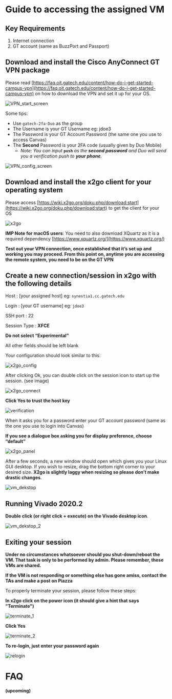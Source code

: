 # Guide to accessing the assigned VM

## Key Requirements
1. Internet connection
2. GT account (same as BuzzPort and Passport)

## Download and install the Cisco AnyConnect GT VPN package
Please read  [https://faq.oit.gatech.edu/content/how-do-i-get-started-campus-vpn](https://faq.oit.gatech.edu/content/how-do-i-get-started-campus-vpn) on how to download the VPN and set it up for your OS.

![VPN_start_screen](/access_vm_steps/images/vpn1.PNG "VPN_start_screen")

Some tips:
* Use ```gatech-2fa-Duo``` as the group
* The Username is your GT Username eg: jdoe3
* The Password is your GT Account Password (the same one you use to access Canvas)
* The **Second** Password is your 2FA code (usually given by Duo Mobile)
    * *Note: You can input* **```push```** *as the **second password** and Duo will send you a verification push to **your phone**.* 


![VPN_config_screen](/access_vm_steps/images/vpn2.PNG "VPN_config_screen")

## Download and install the x2go **client** for your operating system
Please access [https://wiki.x2go.org/doku.php/download:start](https://wiki.x2go.org/doku.php/download:start) to get the client for your OS

![x2go](/access_vm_steps/images/x2go_client.PNG "x2go")

**IMP Note for macOS users**: You need to also download XQuartz as it is a required dependency [https://www.xquartz.org/](https://www.xquartz.org/)

**Test out your VPN connection, once established that it’s set up and working you may proceed. From this point on, anytime you are accessing the remote system, you need to be on the GT VPN**

## Create a new connection/session in x2go with the following details
Host : [your assigned host] eg: ```synestia1.cc.gatech.edu```

Login : [your GT username] eg: ```jdoe3```

SSH port : 22

Session Type : **XFCE** 

**Do not select “Experimental”**

All other fields should be left blank

Your configuration should look similar to this:

![x2go_config](/access_vm_steps/images/x2go_config.PNG "x2go config")

After clicking Ok, you can double click on the session icon to start up the session. (see image)

![x2go_connect](/access_vm_steps/images/x2go_connect.PNG "x2go connection")

**Click Yes to trust the host key**

![verification](/access_vm_steps/images/verification_picture.PNG "host verification")

When it asks you for a password enter your GT account password (same as the one you use to login into Canvas)

**If you see a dialogue box asking you for display preference, choose “default”**

![x2go_panel](/access_vm_steps/images/default_config_pic.PNG "x2go default panel")

After a few seconds, a new window should open which gives you your Linux GUI desktop. If you wish to resize, drag the bottom right corner to your desired size. **X2go is slightly laggy when resizing so please don’t make drastic changes**.

![vm_dekstop](/access_vm_steps/images/vm_desktop.PNG "vm_desktop")

## Running Vivado 2020.2

**Double click (or right click + execute) on the Vivado desktop icon**.

![vm_dekstop_2](/access_vm_steps/images/vm_desktop_2.PNG "vm_desktop_2")

## Exiting your session

**Under no circumstances whatsoever should you shut-down/reboot the VM. That task is only to be performed by admin. Please remember, these VMs are shared.**

**If the VM is not responding or something else has gone amiss, contact the TAs and make a post on Piazza**

To properly terminate your session, please follow these steps:

**In x2go click on the power icon (it should give a hint that says "Terminate")**

![terminate_1](/access_vm_steps/images/terminate_1_edit.JPG "terminate_1")

**Click Yes**

![terminate_2](/access_vm_steps/images/terminate_2.PNG "terminate_2")

**To re-login, just enter your password again**

![relogin](/access_vm_steps/images/relogin.PNG "relogin")


# FAQ

**(upcoming)**
